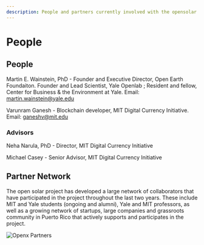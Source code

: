 ```yaml
---
description: People and partners currently involved with the opensolar project.
---
```


# People

## People

Martin E. Wainstein, PhD - Founder and Executive Director, Open Earth Foundaiton. Founder and Lead Scientist, Yale Openlab ; Resident and fellow, Center for Business & the Environment at Yale. Email: martin.wainstein@yale.edu

Varunram Ganesh - Blockchain developer, MIT Digital Currency Initiative. Email: ganeshv@mit.edu

### Advisors

Neha Narula, PhD - Director, MIT Digital Currency Initiative

Michael Casey - Senior Advisor, MIT Digital Currency Initiative

## Partner Network

The open solar project has developed a large network of collaborators that have participated in the project throughout the last two years. These include MIT and Yale students \(ongoing and alumni\), Yale and MIT professors, as well as a growing network of startups, large companies and grassroots community in Puerto Rico that actively supports and participates in the project.

![Openx Partners](../.gitbook/assets/screenshot-2020-04-24-at-2.36.57-pm.png)

